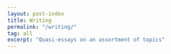 ```yaml
---
layout: post-index
title: Writing
permalink: "/writing/"
tag: all
excerpt: "Quasi-essays on an assortment of topics"
---
```

